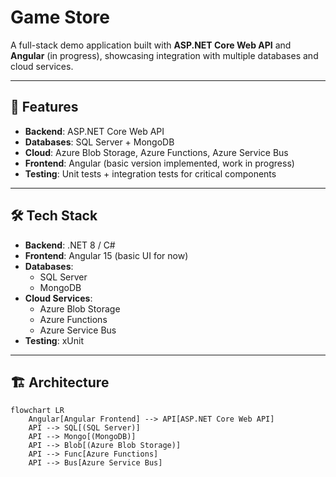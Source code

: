 # Game Store

A full-stack demo application built with **ASP.NET Core Web API** and **Angular** (in progress), showcasing integration with multiple databases and cloud services.

---

## 🚀 Features
- **Backend**: ASP.NET Core Web API  
- **Databases**: SQL Server + MongoDB  
- **Cloud**: Azure Blob Storage, Azure Functions, Azure Service Bus  
- **Frontend**: Angular (basic version implemented, work in progress)  
- **Testing**: Unit tests + integration tests for critical components  

---

## 🛠️ Tech Stack
- **Backend**: .NET 8 / C#  
- **Frontend**: Angular 15 (basic UI for now)  
- **Databases**:  
  - SQL Server
  - MongoDB 
- **Cloud Services**:  
  - Azure Blob Storage  
  - Azure Functions 
  - Azure Service Bus 
- **Testing**: xUnit 

---

## 🏗️ Architecture
```mermaid
flowchart LR
    Angular[Angular Frontend] --> API[ASP.NET Core Web API]
    API --> SQL[(SQL Server)]
    API --> Mongo[(MongoDB)]
    API --> Blob[(Azure Blob Storage)]
    API --> Func[Azure Functions]
    API --> Bus[Azure Service Bus]
```

